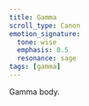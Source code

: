 ```yaml
---
title: Gamma
scroll_type: Canon
emotion_signature:
  tone: wise
  emphasis: 0.5
  resonance: sage
tags: [gamma]
---
```

Gamma body.
